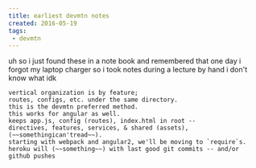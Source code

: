 ```yaml
---
title: earliest devmtn notes
created: 2016-05-19
tags:
 - devmtn
---
```


uh so i just found these in a note book and remembered that
one day i forgot my laptop charger so i took notes during a lecture
by hand
i don't know what
idk

```
vertical organization is by feature;
routes, configs, etc. under the same directory.
this is the devmtn preferred method.
this works for angular as well.
keeps app.js, config (routes), index.html in root --
directives, features, services, & shared (assets), (~~somethingican'tread~~).
starting with webpack and angular2, we'll be moving to `require`s.
heroku will (~~something~~) with last good git commits -- and/or github pushes
```

